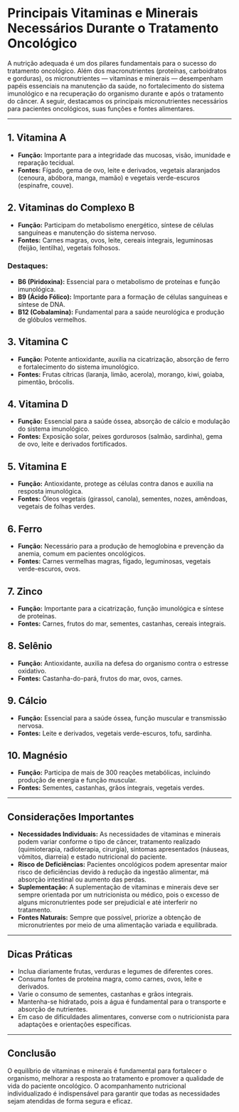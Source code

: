 # Principais Vitaminas e Minerais Necessários Durante o Tratamento Oncológico

A nutrição adequada é um dos pilares fundamentais para o sucesso do tratamento oncológico. Além dos macronutrientes (proteínas, carboidratos e gorduras), os micronutrientes — vitaminas e minerais — desempenham papéis essenciais na manutenção da saúde, no fortalecimento do sistema imunológico e na recuperação do organismo durante e após o tratamento do câncer. A seguir, destacamos os principais micronutrientes necessários para pacientes oncológicos, suas funções e fontes alimentares.

---

## 1. **Vitamina A**

- **Função:** Importante para a integridade das mucosas, visão, imunidade e reparação tecidual.
- **Fontes:** Fígado, gema de ovo, leite e derivados, vegetais alaranjados (cenoura, abóbora, manga, mamão) e vegetais verde-escuros (espinafre, couve).

## 2. **Vitaminas do Complexo B**

- **Função:** Participam do metabolismo energético, síntese de células sanguíneas e manutenção do sistema nervoso.
- **Fontes:** Carnes magras, ovos, leite, cereais integrais, leguminosas (feijão, lentilha), vegetais folhosos.

### Destaques:
- **B6 (Piridoxina):** Essencial para o metabolismo de proteínas e função imunológica.
- **B9 (Ácido Fólico):** Importante para a formação de células sanguíneas e síntese de DNA.
- **B12 (Cobalamina):** Fundamental para a saúde neurológica e produção de glóbulos vermelhos.

## 3. **Vitamina C**

- **Função:** Potente antioxidante, auxilia na cicatrização, absorção de ferro e fortalecimento do sistema imunológico.
- **Fontes:** Frutas cítricas (laranja, limão, acerola), morango, kiwi, goiaba, pimentão, brócolis.

## 4. **Vitamina D**

- **Função:** Essencial para a saúde óssea, absorção de cálcio e modulação do sistema imunológico.
- **Fontes:** Exposição solar, peixes gordurosos (salmão, sardinha), gema de ovo, leite e derivados fortificados.

## 5. **Vitamina E**

- **Função:** Antioxidante, protege as células contra danos e auxilia na resposta imunológica.
- **Fontes:** Óleos vegetais (girassol, canola), sementes, nozes, amêndoas, vegetais de folhas verdes.

## 6. **Ferro**

- **Função:** Necessário para a produção de hemoglobina e prevenção da anemia, comum em pacientes oncológicos.
- **Fontes:** Carnes vermelhas magras, fígado, leguminosas, vegetais verde-escuros, ovos.

## 7. **Zinco**

- **Função:** Importante para a cicatrização, função imunológica e síntese de proteínas.
- **Fontes:** Carnes, frutos do mar, sementes, castanhas, cereais integrais.

## 8. **Selênio**

- **Função:** Antioxidante, auxilia na defesa do organismo contra o estresse oxidativo.
- **Fontes:** Castanha-do-pará, frutos do mar, ovos, carnes.

## 9. **Cálcio**

- **Função:** Essencial para a saúde óssea, função muscular e transmissão nervosa.
- **Fontes:** Leite e derivados, vegetais verde-escuros, tofu, sardinha.

## 10. **Magnésio**

- **Função:** Participa de mais de 300 reações metabólicas, incluindo produção de energia e função muscular.
- **Fontes:** Sementes, castanhas, grãos integrais, vegetais verdes.

---

## **Considerações Importantes**

- **Necessidades Individuais:** As necessidades de vitaminas e minerais podem variar conforme o tipo de câncer, tratamento realizado (quimioterapia, radioterapia, cirurgia), sintomas apresentados (náuseas, vômitos, diarreia) e estado nutricional do paciente.
- **Risco de Deficiências:** Pacientes oncológicos podem apresentar maior risco de deficiências devido à redução da ingestão alimentar, má absorção intestinal ou aumento das perdas.
- **Suplementação:** A suplementação de vitaminas e minerais deve ser sempre orientada por um nutricionista ou médico, pois o excesso de alguns micronutrientes pode ser prejudicial e até interferir no tratamento.
- **Fontes Naturais:** Sempre que possível, priorize a obtenção de micronutrientes por meio de uma alimentação variada e equilibrada.

---

## **Dicas Práticas**

- Inclua diariamente frutas, verduras e legumes de diferentes cores.
- Consuma fontes de proteína magra, como carnes, ovos, leite e derivados.
- Varie o consumo de sementes, castanhas e grãos integrais.
- Mantenha-se hidratado, pois a água é fundamental para o transporte e absorção de nutrientes.
- Em caso de dificuldades alimentares, converse com o nutricionista para adaptações e orientações específicas.

---

## **Conclusão**

O equilíbrio de vitaminas e minerais é fundamental para fortalecer o organismo, melhorar a resposta ao tratamento e promover a qualidade de vida do paciente oncológico. O acompanhamento nutricional individualizado é indispensável para garantir que todas as necessidades sejam atendidas de forma segura e eficaz.